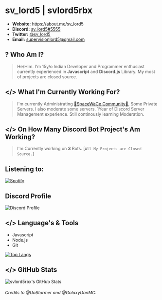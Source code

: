 # sv_lord5 | svlord5rbx

- **Website:** https://about.me/sv_lord5
- **Discord:** [sv_lord5#5555](https://discord.com/users/834888738919153684)
- **Twitter:** [@sv_lord5](https://twitter.com/sv_lord5)
- **Email:** supervisionlord5@gmail.com

## ? Who Am I?
> He/Him. I'm 15y/o Indian Developer and Programmer enthusiast currently experienced in **Javascript** and **Discord.js** Library. My most of projects are closed source.

## </> What I'm Currently Working For?
> I'm currently Administrating [🌟SpaceWaCe Community🌟](https://discord.gg/Z9W6J8w), Some Private Servers. I also moderate some servers. 1Year of Discord Server Management experience. Still continously learning Moderation.

## </> On How Many Discord Bot Project's Am Working?
> I'm Currently working on **3** Bots. [`All My Projects are Closed Source.`]

## **Listening to:**

[![Spotify](https://novatorem.vercel.app/api/spotify)](https://open.spotify.com/user/sv_lord5)

## Discord Profile
![Discord Profile](https://mydiscord.tolfix.com/?userId=834888738919153684)

## </> Language's & Tools
- Javascript
- Node.js
- Git

[![Top Langs](https://github-readme-stats.vercel.app/api/top-langs/?username=svlord5rbx&layout=compact)](https://github.com/anuraghazra/github-readme-stats)

## </> GitHub Stats
![svlord5rbx's GitHub Stats](https://github-readme-stats.vercel.app/api?username=svlord5rbx&show_icons=true&theme=dracula&count_private=true&hide=prs,contribs)
 
###### Credits  to @DaStormer and @GalaxyDanMC.
<!--
Made by [sv_lord5#5555](https://discord.com/users/834888738919153684) with help of [GalaxyDanMC#0001](https://discord.com/users/448857983309316096)
-->
